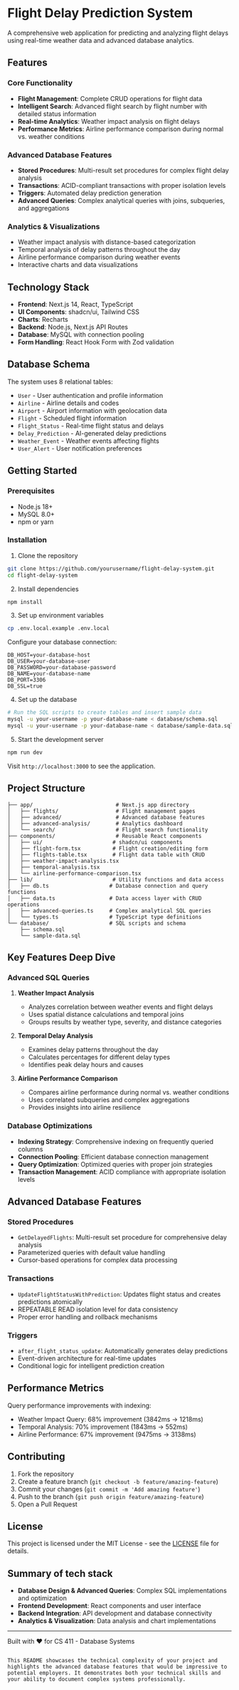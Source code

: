 # Flight Delay Prediction System

A comprehensive web application for predicting and analyzing flight delays using real-time weather data and advanced database analytics.

## Features

### Core Functionality
- **Flight Management**: Complete CRUD operations for flight data
- **Intelligent Search**: Advanced flight search by flight number with detailed status information
- **Real-time Analytics**: Weather impact analysis on flight delays
- **Performance Metrics**: Airline performance comparison during normal vs. weather conditions

### Advanced Database Features
- **Stored Procedures**: Multi-result set procedures for complex flight delay analysis
- **Transactions**: ACID-compliant transactions with proper isolation levels
- **Triggers**: Automated delay prediction generation
- **Advanced Queries**: Complex analytical queries with joins, subqueries, and aggregations

### Analytics & Visualizations
- Weather impact analysis with distance-based categorization
- Temporal analysis of delay patterns throughout the day
- Airline performance comparison during weather events
- Interactive charts and data visualizations

## Technology Stack

- **Frontend**: Next.js 14, React, TypeScript
- **UI Components**: shadcn/ui, Tailwind CSS
- **Charts**: Recharts
- **Backend**: Node.js, Next.js API Routes
- **Database**: MySQL with connection pooling
- **Form Handling**: React Hook Form with Zod validation

## Database Schema

The system uses 8 relational tables:
- `User` - User authentication and profile information
- `Airline` - Airline details and codes
- `Airport` - Airport information with geolocation data
- `Flight` - Scheduled flight information
- `Flight_Status` - Real-time flight status and delays
- `Delay_Prediction` - AI-generated delay predictions
- `Weather_Event` - Weather events affecting flights
- `User_Alert` - User notification preferences

## Getting Started

### Prerequisites
- Node.js 18+ 
- MySQL 8.0+
- npm or yarn

### Installation

1. Clone the repository
```bash
git clone https://github.com/yourusername/flight-delay-system.git
cd flight-delay-system
```

2. Install dependencies
```bash
npm install
```

3. Set up environment variables
```bash
cp .env.local.example .env.local
```

Configure your database connection:
```env
DB_HOST=your-database-host
DB_USER=your-database-user
DB_PASSWORD=your-database-password
DB_NAME=your-database-name
DB_PORT=3306
DB_SSL=true
```

4. Set up the database
```bash
# Run the SQL scripts to create tables and insert sample data
mysql -u your-username -p your-database-name < database/schema.sql
mysql -u your-username -p your-database-name < database/sample-data.sql
```

5. Start the development server
```bash
npm run dev
```

Visit `http://localhost:3000` to see the application.

## Project Structure

```
├── app/                          # Next.js app directory
│   ├── flights/                  # Flight management pages
│   ├── advanced/                 # Advanced database features
│   ├── advanced-analysis/        # Analytics dashboard
│   └── search/                   # Flight search functionality
├── components/                   # Reusable React components
│   ├── ui/                      # shadcn/ui components
│   ├── flight-form.tsx          # Flight creation/editing form
│   ├── flights-table.tsx        # Flight data table with CRUD
│   ├── weather-impact-analysis.tsx
│   ├── temporal-analysis.tsx
│   └── airline-performance-comparison.tsx
├── lib/                         # Utility functions and data access
│   ├── db.ts                   # Database connection and query functions
│   ├── data.ts                 # Data access layer with CRUD operations
│   ├── advanced-queries.ts     # Complex analytical SQL queries
│   └── types.ts                # TypeScript type definitions
└── database/                   # SQL scripts and schema
    ├── schema.sql
    └── sample-data.sql
```

## Key Features Deep Dive

### Advanced SQL Queries

1. **Weather Impact Analysis**
   - Analyzes correlation between weather events and flight delays
   - Uses spatial distance calculations and temporal joins
   - Groups results by weather type, severity, and distance categories

2. **Temporal Delay Analysis**
   - Examines delay patterns throughout the day
   - Calculates percentages for different delay types
   - Identifies peak delay hours and causes

3. **Airline Performance Comparison**
   - Compares airline performance during normal vs. weather conditions
   - Uses correlated subqueries and complex aggregations
   - Provides insights into airline resilience

### Database Optimizations

- **Indexing Strategy**: Comprehensive indexing on frequently queried columns
- **Connection Pooling**: Efficient database connection management
- **Query Optimization**: Optimized queries with proper join strategies
- **Transaction Management**: ACID compliance with appropriate isolation levels

## Advanced Database Features

### Stored Procedures
- `GetDelayedFlights`: Multi-result set procedure for comprehensive delay analysis
- Parameterized queries with default value handling
- Cursor-based operations for complex data processing

### Transactions
- `UpdateFlightStatusWithPrediction`: Updates flight status and creates predictions atomically
- REPEATABLE READ isolation level for data consistency
- Proper error handling and rollback mechanisms

### Triggers
- `after_flight_status_update`: Automatically generates delay predictions
- Event-driven architecture for real-time updates
- Conditional logic for intelligent prediction creation

## Performance Metrics

Query performance improvements with indexing:
- Weather Impact Query: 68% improvement (3842ms → 1218ms)
- Temporal Analysis: 70% improvement (1843ms → 552ms)
- Airline Performance: 67% improvement (9475ms → 3138ms)

## Contributing

1. Fork the repository
2. Create a feature branch (`git checkout -b feature/amazing-feature`)
3. Commit your changes (`git commit -m 'Add amazing feature'`)
4. Push to the branch (`git push origin feature/amazing-feature`)
5. Open a Pull Request

## License

This project is licensed under the MIT License - see the [LICENSE](LICENSE) file for details.

## Summary of tech stack

- **Database Design & Advanced Queries**: Complex SQL implementations and optimization
- **Frontend Development**: React components and user interface
- **Backend Integration**: API development and database connectivity
- **Analytics & Visualization**: Data analysis and chart implementations

---

Built with ❤️ for CS 411 - Database Systems
```

This README showcases the technical complexity of your project and highlights the advanced database features that would be impressive to potential employers. It demonstrates both your technical skills and your ability to document complex systems professionally.
